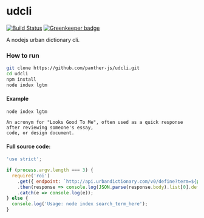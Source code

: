 # udcli 

[![Build Status](https://travis-ci.org/panther-js/udcli.svg?branch=master)](https://travis-ci.org/panther-js/udcli)
[![Greenkeeper badge](https://badges.greenkeeper.io/panther-js/udcli.svg)](https://greenkeeper.io/)

A nodejs urban dictionary cli.

### How to run

```bash
git clone https://github.com/panther-js/udcli.git
cd udcli
npm install
node index lgtm
```

#### Example

    node index lgtm
    
    An acronym for "Looks Good To Me", often used as a quick response after reviewing someone's essay, 
    code, or design document.

#### Full source code:

```javascript
'use strict';

if (process.argv.length === 3) {
  require('roi')
    .get({ endpoint: `http://api.urbandictionary.com/v0/define?term=${process.argv[2]}` })
    .then(response => console.log(JSON.parse(response.body).list[0].definition))
    .catch(e => console.log(e));
} else {
  console.log('Usage: node index search_term_here');
}
```
